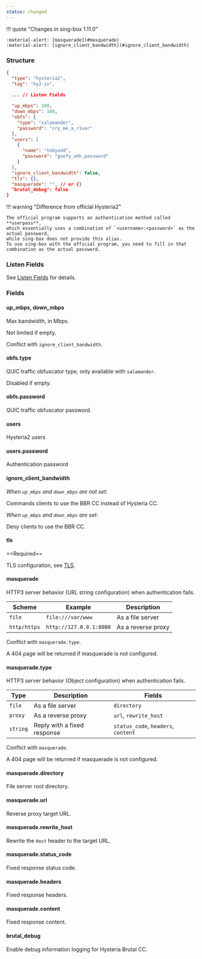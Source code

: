 ```yaml
---
status: changed
---
```


!!! quote "Changes in sing-box 1.11.0"

    :material-alert: [masquerade](#masquerade)  
    :material-alert: [ignore_client_bandwidth](#ignore_client_bandwidth)

### Structure

```json
{
  "type": "hysteria2",
  "tag": "hy2-in",
  
  ... // Listen Fields

  "up_mbps": 100,
  "down_mbps": 100,
  "obfs": {
    "type": "salamander",
    "password": "cry_me_a_r1ver"
  },
  "users": [
    {
      "name": "tobyxdd",
      "password": "goofy_ahh_password"
    }
  ],
  "ignore_client_bandwidth": false,
  "tls": {},
  "masquerade": "", // or {}
  "brutal_debug": false
}
```

!!! warning "Difference from official Hysteria2"

    The official program supports an authentication method called **userpass**,
    which essentially uses a combination of `<username>:<password>` as the actual password,
    while sing-box does not provide this alias.
    To use sing-box with the official program, you need to fill in that combination as the actual password.

### Listen Fields

See [Listen Fields](/configuration/shared/listen/) for details.

### Fields

#### up_mbps, down_mbps

Max bandwidth, in Mbps.

Not limited if empty.

Conflict with `ignore_client_bandwidth`.

#### obfs.type

QUIC traffic obfuscator type, only available with `salamander`.

Disabled if empty.

#### obfs.password

QUIC traffic obfuscator password.

#### users

Hysteria2 users

#### users.password

Authentication password

#### ignore_client_bandwidth

*When `up_mbps` and `down_mbps` are not set*:

Commands clients to use the BBR CC instead of Hysteria CC.

*When `up_mbps` and `down_mbps` are set*:

Deny clients to use the BBR CC.

#### tls

==Required==

TLS configuration, see [TLS](/configuration/shared/tls/#inbound).

#### masquerade

HTTP3 server behavior (URL string configuration) when authentication fails.

| Scheme       | Example                 | Description        |
|--------------|-------------------------|--------------------|
| `file`       | `file:///var/www`       | As a file server   |
| `http/https` | `http://127.0.0.1:8080` | As a reverse proxy |

Conflict with `masquerade.type`.

A 404 page will be returned if masquerade is not configured.

#### masquerade.type

HTTP3 server behavior (Object configuration) when authentication fails.

| Type     | Description                 | Fields                              |
|----------|-----------------------------|-------------------------------------|
| `file`   | As a file server            | `directory`                         |
| `proxy`  | As a reverse proxy          | `url`, `rewrite_host`               |
| `string` | Reply with a fixed response | `status_code`, `headers`, `content` |

Conflict with `masquerade`.

A 404 page will be returned if masquerade is not configured.

#### masquerade.directory

File server root directory.

#### masquerade.url

Reverse proxy target URL.

#### masquerade.rewrite_host

Rewrite the `Host` header to the target URL.

#### masquerade.status_code

Fixed response status code.

#### masquerade.headers

Fixed response headers.

#### masquerade.content

Fixed response content.

#### brutal_debug

Enable debug information logging for Hysteria Brutal CC.

